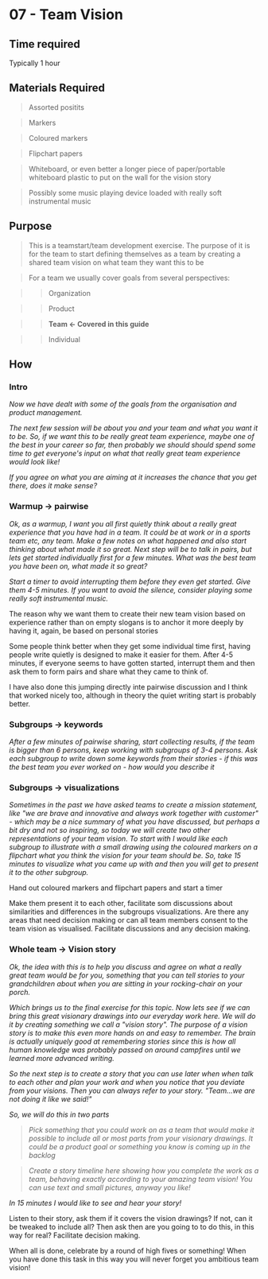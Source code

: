 # 07 - Team Vision

## Time required

Typically 1 hour

## Materials Required

>   Assorted positits

>   Markers

>   Coloured markers

>   Flipchart papers

>   Whiteboard, or even better a longer piece of paper/portable whiteboard plastic to put on the wall for the vision story

>   Possibly some music playing device loaded with really soft instrumental music

## Purpose

>   This is a teamstart/team development exercise. The purpose of it is for the team to start defining themselves as a team by creating a shared team vision on what team they want this to be

>   For a team we usually cover goals from several perspectives:

>>  Organization

>>  Product

>>  **Team &lt;- Covered in this guide**

>>  Individual

## How

### Intro

*Now we have dealt with some of the goals from the organisation and product management.*

*The next few session will be about you and your team and what you want it to be. So, if we want this to be really  great team experience, maybe one of the best in your career so far, then probably we should should spend some time to get everyone's input on what that really great team experience would look like!*

*If you agree on what you are aiming at it increases the chance that you get there, does it make sense?*


### Warmup -&gt; pairwise

*Ok, as a warmup, I want you all first quietly think about a really great experience that you have had in a team. It could be at work or in a sports team etc, any team. Make a few notes on what happened and also start thinking about what made it so great. Next step will be to talk in pairs, but lets get started individually first for a few minutes. What was the best team you have been on, what made it so great?*

*Start a timer to avoid interrupting them before they even get started. Give them 4-5 minutes. If you want to avoid the silence, consider playing some really soft instrumental music.*

The reason why we want them to create their new team vision based on experience rather than on empty slogans is to anchor it more deeply by having it, again, be based on personal stories

Some people think better when they get some individual time first, having people write quietly is designed to make it easier for them. After 4-5 minutes, if everyone seems to have gotten started, interrupt them and then ask them to form pairs and share what they came to think of.

I have also done this jumping directly inte pairwise discussion and I think that worked nicely too, although in theory the quiet writing start is probably better.

### Subgroups -&gt; keywords

*After a few minutes of pairwise sharing, start collecting results, if the team is bigger than 6 persons, keep working with subgroups of 3-4 persons. Ask each subgroup to write down some keywords from their stories - if this was the best team you ever worked on - how would you describe it*

### Subgroups -&gt; visualizations

*Sometimes in the past we have asked teams to create a mission statement, like "we are brave and innovative and always work together with customer" - which may be a nice summary of what you have discussed, but perhaps a bit dry and not so inspiring, so today we will create two other representations of your team vision. To start with I would like each subgroup to illustrate with a small drawing using the coloured markers on a flipchart what you think the vision for your team should be. So, take 15 minutes to visualize what you came up with and then you will get to present it to the other subgroup.*

Hand out coloured markers and flipchart papers and start a timer

Make them present it to each other, facilitate som discussions about similarities and differences in the subgroups visualizations. Are there any areas that need decision making or can all team members consent to the team vision as visualised. Facilitate discussions and any decision making.

### Whole team -&gt; Vision story

*Ok, the idea with this is to help you discuss and agree on what a really great team would be for you, something that you can tell stories to your grandchildren about when you are sitting in your rocking-chair on your porch.*

*Which brings us to the final exercise for this topic. Now lets see if we can bring this great visionary drawings into our everyday work here. We will do it by creating something we call a "vision story". The purpose of a vision story is to make this even more hands on and easy to remember. The brain is actually uniquely good at remembering stories since this is how all human knowledge was probably passed on around campfires until we learned more advanced writing.*

*So the next step is to create a story that you can use later when when talk to each other and plan your work and when you notice that you deviate from your visions. Then you can always refer to your story. "Team...we are not doing it like we said!"*

*So, we will do this in two parts*

>   *Pick something that you could work on as a team that would make it possible to include all or most parts from your visionary drawings. It could be a product goal or something you know is coming up in the backlog*
    
>   *Create a story timeline here showing how you complete the work as a team, behaving exactly according to your amazing team vision! You can use text and small pictures, anyway you like!*

*In 15 minutes I would like to see and hear your story!*

Listen to their story, ask them if it covers the vision drawings? If not, can it be tweaked to include all? Then ask then are you going to to do this, in this way for real? Facilitate decision making.

When all is done, celebrate by a round of high fives or something! When you have done this task in this way you will never forget you ambitious team vision!
